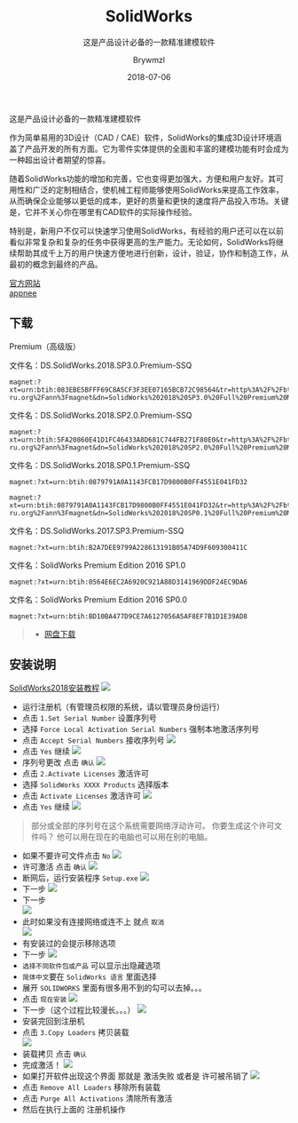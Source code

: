 ﻿---
layout:     post
title:      SolidWorks
subtitle:   这是产品设计必备的一款精准建模软件
date:       2018-07-06
author:     Brywmzl
header-img: img/SolidWorks/bg.jpg
catalog: true
tags: [SolidWorks]
categories: [三维建模]

---
这是产品设计必备的一款精准建模软件

<!--more-->

作为简单易用的3D设计（CAD / CAE）软件，SolidWorks的集成3D设计环境涵盖了产品开发的所有方面。它为零件实体提供的全面和丰富的建模功能有时会成为一种超出设计者期望的惊喜。

随着SolidWorks功能的增加和完善，它也变得更加强大，方便和用户友好。其可用性和广泛的定制相结合，使机械工程师能够使用SolidWorks来提高工作效率，从而确保企业能够以更低的成本，更好的质量和更快的速度将产品投入市场。关键是，它并不关心你在哪里有CAD软件的实际操作经验。

特别是，新用户不仅可以快速学习使用SolidWorks，有经验的用户还可以在以前看似非常复杂和复杂的任务中获得更高的生产能力。无论如何，SolidWorks将继续帮助其成千上万的用户快速方便地进行创新，设计，验证，协作和制造工作，从最初的概念到最终的产品。

[官方网站](http://www.solidworks.com.cn/)  
[appnee](http://appnee.com/solidworks/)  

## 下载
Premium（高级版）


文件名：DS.SolidWorks.2018.SP3.0.Premium-SSQ

```
magnet:?xt=urn:btih:083EBE5BFFF69C8A5CF3F3EE07165BCB72C98564&tr=http%3A%2F%2Fbt2.t-ru.org%2Fann%3Fmagnet&dn=SolidWorks%202018%20SP3.0%20Full%20Premium%20Multilanguage%20Integrated%20x64%20%5B2018%2C%20MULTILANG%20%2BRUS%5D
```
文件名：DS.SolidWorks.2018.SP2.0.Premium-SSQ
```
magnet:?xt=urn:btih:5FA20860E41D1FC46433A8D681C744FB271F80E0&tr=http%3A%2F%2Fbt3.t-ru.org%2Fann%3Fmagnet&dn=SolidWorks%202018%20SP2.0%20Full%20Premium%20Multilanguage%20Integrated%20x64%20%5B2018%2C%20MULTILANG%20%2BRUS%5D
```
文件名：DS.SolidWorks.2018.SP0.1.Premium-SSQ
```
magnet:?xt=urn:btih:0879791A0A1143FCB17D9800B0FF4551E041FD32
```
```
magnet:?xt=urn:btih:0879791A0A1143FCB17D9800B0FF4551E041FD32&tr=http%3A%2F%2Fbt4.t-ru.org%2Fann%3Fmagnet&dn=SolidWorks%202018%20SP0.1%20Full%20Premium%20Multilanguage%20Integrated%20x64%20%5B2017%2C%20MULTILANG%20%2BRUS%5D
```
文件名：DS.SolidWorks.2017.SP3.Premium-SSQ
```
magnet:?xt=urn:btih:B2A7DEE9799A228613191B05A74D9F609300411C
```
文件名：SolidWorks Premium Edition 2016 SP1.0
```
magnet:?xt=urn:btih:0564E6EC2A6920C921A88D3141969DDF24EC9DA6
```
文件名：SolidWorks Premium Edition 2016 SP0.0
```
magnet:?xt=urn:btih:BD10BA477D9CE7A6127056A5AF8EF7B1D1E39AD8
```  
>- [网盘下载](https://pan.baidu.com/s/1slvAamD)  

## 安装说明
[SolidWorks2018安装教程](http://jingyan.baidu.com/article/2fb0ba40f9350400f2ec5f2a.html?allowHTTP=1)
![](https://github.com/Brywmzl/Brywmzl.github.io/raw/master/img/SolidWorks/1.png)
* 运行注册机（有管理员权限的系统，请以管理员身份运行）
* 点击 `1.Set Serial Number` 设置序列号
* 选择 `Force Local Activation Serial Numbers` 强制本地激活序列号
* 点击 `Accept Serial Numbers` 接收序列号
![](https://github.com/Brywmzl/Brywmzl.github.io/raw/master/img/SolidWorks/2.png)
* 点击 `Yes` 继续
![](https://github.com/Brywmzl/Brywmzl.github.io/raw/master/img/SolidWorks/3.png)
* 序列号更改 点击 `确认` 
![](https://github.com/Brywmzl/Brywmzl.github.io/raw/master/img/SolidWorks/4.png)
* 点击 `2.Activate Licenses` 激活许可
* 选择 `SolidWorks XXXX Products` 选择版本
* 点击 `Activate Licenses` 激活许可
![](https://github.com/Brywmzl/Brywmzl.github.io/raw/master/img/SolidWorks/5.png)
* 点击 `Yes` 继续
![](https://github.com/Brywmzl/Brywmzl.github.io/raw/master/img/SolidWorks/6.png)
> 部分或全部的序列号在这个系统需要网络浮动许可。
> 你要生成这个许可文件吗？
> 他可以用在现在的电脑也可以用在别的电脑。
* 如果不要许可文件点击 `No`
![](https://github.com/Brywmzl/Brywmzl.github.io/raw/master/img/SolidWorks/7.png)
* 许可激活 点击 `确认`
![](https://github.com/Brywmzl/Brywmzl.github.io/raw/master/img/SolidWorks/8.png)
* 断网后，运行安装程序 `Setup.exe`
![](https://github.com/Brywmzl/Brywmzl.github.io/raw/master/img/SolidWorks/9.png)
* 下一步
![](https://github.com/Brywmzl/Brywmzl.github.io/raw/master/img/SolidWorks/10.png) 
* 下一步  
![](https://github.com/Brywmzl/Brywmzl.github.io/raw/master/img/SolidWorks/11.png) 
* 此时如果没有连接网络或连不上 就点 `取消`  
![](https://github.com/Brywmzl/Brywmzl.github.io/raw/master/img/SolidWorks/12.png)
* 有安装过的会提示移除选项
* 下一步
![](https://github.com/Brywmzl/Brywmzl.github.io/raw/master/img/SolidWorks/13.png)
* `选择不同软件包或产品` 可以显示出隐藏选项
* `简体中文`要在 `SolidWorks 语言` 里面选择
* 展开 `SOLIDWORKS`   里面有很多用不到的勾可以去掉。。。
* 点击 `现在安装`
![](https://github.com/Brywmzl/Brywmzl.github.io/raw/master/img/SolidWorks/14.png)
* 下一步（这个过程比较漫长。。。）
![](https://github.com/Brywmzl/Brywmzl.github.io/raw/master/img/SolidWorks/15.png)
* 安装完回到注册机  
* 点击 `3.Copy Loaders` 拷贝装载  
![](https://github.com/Brywmzl/Brywmzl.github.io/raw/master/img/SolidWorks/16.png)
* 装载拷贝 点击 `确认`
* 完成激活！
![](https://github.com/Brywmzl/Brywmzl.github.io/raw/master/img/SolidWorks/17.png)
* 如果打开软件出现这个界面 那就是 激活失败 或者是 许可被吊销了
![](https://github.com/Brywmzl/Brywmzl.github.io/raw/master/img/SolidWorks/18.png)
* 点击 `Remove All Loaders` 移除所有装载
* 点击 `Purge All Activations` 清除所有激活
* 然后在执行上面的 注册机操作

